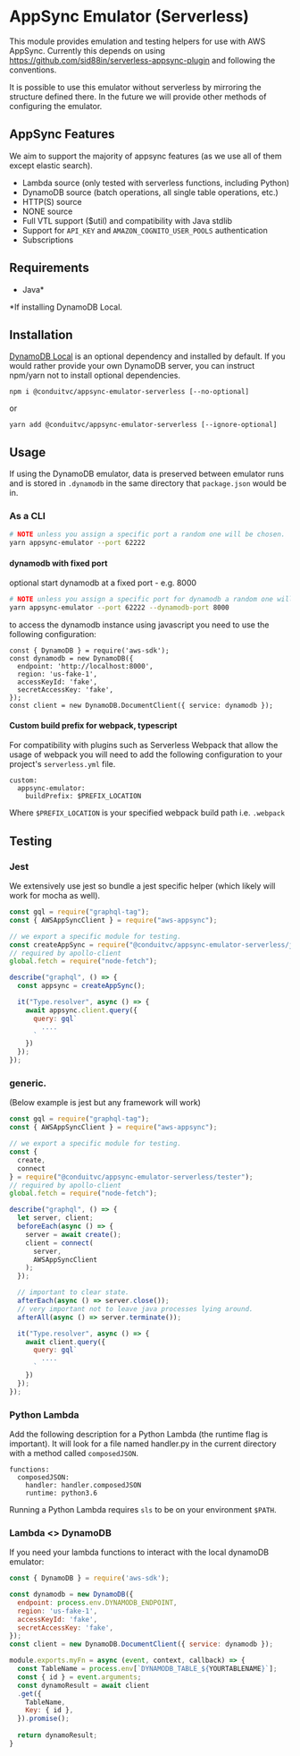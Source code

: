 # AppSync Emulator (Serverless)

This module provides emulation and testing helpers for use with AWS AppSync. Currently this depends on using https://github.com/sid88in/serverless-appsync-plugin and following the conventions.

It is possible to use this emulator without serverless by mirroring the structure defined there. In the future we will provide other methods of configuring the emulator.

## AppSync Features

We aim to support the majority of appsync features (as we use all of them except elastic search).

 - Lambda source (only tested with serverless functions, including Python)
 - DynamoDB source (batch operations, all single table operations, etc.)
 - HTTP(S) source
 - NONE source
 - Full VTL support ($util) and compatibility with Java stdlib
 - Support for `API_KEY` and `AMAZON_COGNITO_USER_POOLS` authentication
 - Subscriptions
 
## Requirements

- Java*

*If installing DynamoDB Local.

## Installation

[DynamoDB Local](https://docs.aws.amazon.com/amazondynamodb/latest/developerguide/DynamoDBLocal.DownloadingAndRunning.html) is an optional dependency and installed by default. If you would rather provide your own DynamoDB server, you can instruct npm/yarn not to install optional dependencies.


```
npm i @conduitvc/appsync-emulator-serverless [--no-optional]
```
or
```
yarn add @conduitvc/appsync-emulator-serverless [--ignore-optional]
```

## Usage

If using the DynamoDB emulator, data is preserved between emulator runs and is stored in `.dynamodb` in the same directory that `package.json` would be in.

### As a CLI

```sh
# NOTE unless you assign a specific port a random one will be chosen.
yarn appsync-emulator --port 62222
```
#### dynamodb with fixed port

optional start dynamodb at a fixed port - e.g. 8000
```sh
# NOTE unless you assign a specific port for dynamodb a random one will be chosen.
yarn appsync-emulator --port 62222 --dynamodb-port 8000
```
to access the dynamodb instance using javascript you need to use the following configuration:
```
const { DynamoDB } = require('aws-sdk');
const dynamodb = new DynamoDB({
  endpoint: 'http://localhost:8000',
  region: 'us-fake-1',
  accessKeyId: 'fake',
  secretAccessKey: 'fake',
});
const client = new DynamoDB.DocumentClient({ service: dynamodb });
```

#### Custom build prefix for webpack, typescript
For compatibility with plugins such as Serverless Webpack that allow the usage of webpack
you will need to add the following configuration to your project's `serverless.yml` file.

```
custom:
  appsync-emulator:
    buildPrefix: $PREFIX_LOCATION
```

Where `$PREFIX_LOCATION` is your specified webpack build path i.e. `.webpack`

## Testing

### Jest

We extensively use jest so bundle a jest specific helper (which likely will work for mocha as well).

```js
const gql = require("graphql-tag");
const { AWSAppSyncClient } = require("aws-appsync");

// we export a specific module for testing.
const createAppSync = require("@conduitvc/appsync-emulator-serverless/jest");
// required by apollo-client
global.fetch = require("node-fetch");

describe("graphql", () => {
  const appsync = createAppSync();

  it("Type.resolver", async () => {
    await appsync.client.query({
      query: gql`
        ....
      `
    })
  });
});
```

### generic.

(Below example is jest but any framework will work)

```js
const gql = require("graphql-tag");
const { AWSAppSyncClient } = require("aws-appsync");

// we export a specific module for testing.
const {
  create,
  connect
} = require("@conduitvc/appsync-emulator-serverless/tester");
// required by apollo-client
global.fetch = require("node-fetch");

describe("graphql", () => {
  let server, client;
  beforeEach(async () => {
    server = await create();
    client = connect(
      server,
      AWSAppSyncClient
    );
  });

  // important to clear state.
  afterEach(async () => server.close());
  // very important not to leave java processes lying around.
  afterAll(async () => server.terminate());

  it("Type.resolver", async () => {
    await client.query({
      query: gql`
        ....
      `
    })
  });
});

```

### Python Lambda

Add the following description for a Python Lambda (the runtime flag is important). It will look for a file named
handler.py in the current directory with a method called `composedJSON`.

```
functions:
  composedJSON:
    handler: handler.composedJSON
    runtime: python3.6
```

Running a Python Lambda requires `sls` to be on your environment `$PATH`.

### Lambda <> DynamoDB

If you need your lambda functions to interact with the local dynamoDB emulator:

```js
const { DynamoDB } = require('aws-sdk');

const dynamodb = new DynamoDB({
  endpoint: process.env.DYNAMODB_ENDPOINT,
  region: 'us-fake-1',
  accessKeyId: 'fake',
  secretAccessKey: 'fake',
});
const client = new DynamoDB.DocumentClient({ service: dynamodb });

module.exports.myFn = async (event, context, callback) => {
  const TableName = process.env[`DYNAMODB_TABLE_${YOURTABLENAME}`];
  const { id } = event.arguments;
  const dynamoResult = await client
  .get({
    TableName,
    Key: { id },
  }).promise();
  
  return dynamoResult;
}
```
